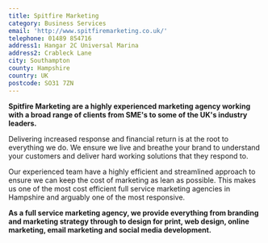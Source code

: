 ```yaml
---
title: Spitfire Marketing
category: Business Services
email: 'http://www.spitfiremarketing.co.uk/'
telephone: 01489 854716
address1: Hangar 2C Universal Marina
address2: Crableck Lane
city: Southampton
county: Hampshire
country: UK
postcode: SO31 7ZN
---
```

**Spitfire Marketing are a highly experienced marketing agency working with a broad range of clients from SME's to some of the UK's industry leaders.**

Delivering increased response and financial return is at the root to everything we do. We ensure we live and breathe your brand to understand your customers and deliver hard working solutions that they respond to.

Our experienced team have a highly efficient and streamlined approach to ensure we can keep the cost of marketing as lean as possible. This makes us one of the most cost efficient full service marketing agencies in Hampshire and arguably one of the most responsive.

**As a full service marketing agency, we provide everything from branding and marketing strategy through to design for print, web design, online marketing, email marketing and social media development.**

